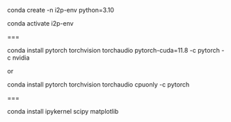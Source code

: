 conda create -n i2p-env python=3.10

conda activate i2p-env

===

conda install pytorch torchvision torchaudio pytorch-cuda=11.8 -c pytorch -c nvidia

or

conda install pytorch torchvision torchaudio cpuonly -c pytorch

===

conda install ipykernel scipy matplotlib

